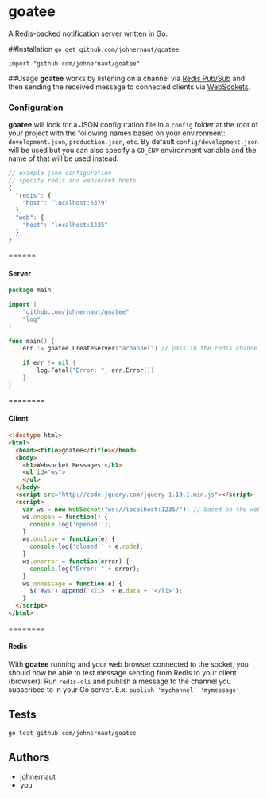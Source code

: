 goatee
======

A Redis-backed notification server written in Go.

##Installation
`go get github.com/johnernaut/goatee`

`import "github.com/johnernaut/goatee"`

##Usage
**goatee** works by listening on a channel via [Redis Pub/Sub](http://redis.io/topics/pubsub) and then sending the received message to connected clients via [WebSockets](http://en.wikipedia.org/wiki/WebSocket).

### Configuration
**goatee** will look for a JSON configuration file in a `config` folder at the root of your project with the following names based on your environment: `development.json`, `production.json`, `etc`.  By default `config/development.json` will be used but you can also specify a `GO_ENV` environment variable and the name of that will be used instead.

```javascript
// example json configuration
// specify redis and websocket hosts
{
  "redis": {
    "host": "localhost:6379"
  },
  "web": {
    "host": "localhost:1235"
  }
}
```

======
#### Server
```go
package main

import (
    "github.com/johnernaut/goatee"
    "log"
)

func main() {
    err := goatee.CreateServer("achannel") // pass in the redis channel you'd like to subscribe to

    if err != nil {
        log.Fatal("Error: ", err.Error())
    }
}
```
========
#### Client
```html
<!doctype html>
<html>
  <head><title>goatee</title></head>
  <body>
    <h1>Websocket Messages:</h1>
    <ul id="ws">
    </ul>
  </body>
  <script src="http://code.jquery.com/jquery-1.10.1.min.js"></script>
  <script>
    var ws = new WebSocket("ws://localhost:1235/"); // based on the websocket host set in your config file
    ws.onopen = function() {
      console.log('opened!');
    }
    ws.onclose = function(e) {
      console.log('closed!' + e.code);
    }
    ws.onerror = function(error) {
      console.log("Error: " + error);
    }
    ws.onmessage = function(e) {
      $('#ws').append('<li>' + e.data + '</li>');
    }
  </script>
</html>
```
========
#### Redis
With **goatee** running and your web browser connected to the socket, you should now be able to test message sending from Redis to your client (browser).  Run `redis-cli` and publish a message to the channel you subscribed to in your Go server.  E.x. `publish 'mychannel' 'mymessage'`

## Tests
`go test github.com/johnernaut/goatee`

## Authors
- [johnernaut](https://github.com/johnernaut)
- you
